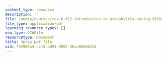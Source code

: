 ```yaml
---
content_type: resource
description: ''
file: /media/courses/res-6-012-introduction-to-probability-spring-2018/f93968a4cc15ad91d90228ac8bb80d1d_K2Tlj27nkjs.pdf
file_type: application/pdf
learning_resource_types: []
ocw_type: OCWFile
resourcetype: Document
title: 3play pdf file
uid: f93968a4-cc15-ad91-d902-28ac8bb80d1d
---
```


